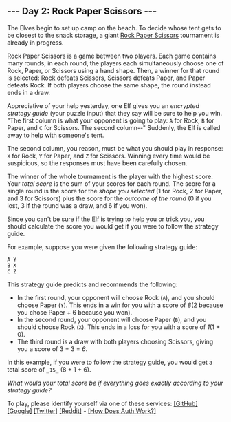 ## --- Day 2: Rock Paper Scissors ---

The Elves begin to set up camp on the beach. To decide whose tent gets to be closest to the snack storage, a giant  [Rock Paper Scissors](https://en.wikipedia.org/wiki/Rock_paper_scissors)  tournament is already in progress.

Rock Paper Scissors is a game between two players. Each game contains many rounds; in each round, the players each simultaneously choose one of Rock, Paper, or Scissors using a hand shape. Then, a winner for that round is selected: Rock defeats Scissors, Scissors defeats Paper, and Paper defeats Rock. If both players choose the same shape, the round instead ends in a draw.

Appreciative of your help yesterday, one Elf gives you an  _encrypted strategy guide_  (your puzzle input) that they say will be sure to help you win. "The first column is what your opponent is going to play:  `A`  for Rock,  `B`  for Paper, and  `C`  for Scissors. The second column--" Suddenly, the Elf is called away to help with someone's tent.

The second column,  you reason, must be what you should play in response:  `X`  for Rock,  `Y`  for Paper, and  `Z`  for Scissors. Winning every time would be suspicious, so the responses must have been carefully chosen.

The winner of the whole tournament is the player with the highest score. Your  _total score_  is the sum of your scores for each round. The score for a single round is the score for the  _shape you selected_  (1 for Rock, 2 for Paper, and 3 for Scissors) plus the score for the  _outcome of the round_  (0 if you lost, 3 if the round was a draw, and 6 if you won).

Since you can't be sure if the Elf is trying to help you or trick you, you should calculate the score you would get if you were to follow the strategy guide.

For example, suppose you were given the following strategy guide:

```
A Y
B X
C Z
```

This strategy guide predicts and recommends the following:

-   In the first round, your opponent will choose Rock (`A`), and you should choose Paper (`Y`). This ends in a win for you with a score of  _8_(2 because you chose Paper + 6 because you won).
-   In the second round, your opponent will choose Paper (`B`), and you should choose Rock (`X`). This ends in a loss for you with a score of  _1_(1 + 0).
-   The third round is a draw with both players choosing Scissors, giving you a score of 3 + 3 =  _6_.

In this example, if you were to follow the strategy guide, you would get a total score of  `_15_`  (8 + 1 + 6).

_What would your total score be if everything goes exactly according to your strategy guide?_

To play, please identify yourself via one of these services:
[[GitHub]](https://adventofcode.com/auth/github)  [[Google]](https://adventofcode.com/auth/google)  [[Twitter]](https://adventofcode.com/auth/twitter)  [[Reddit]](https://adventofcode.com/auth/reddit)  -  [[How Does Auth Work?]](https://adventofcode.com/about#faq_auth)
